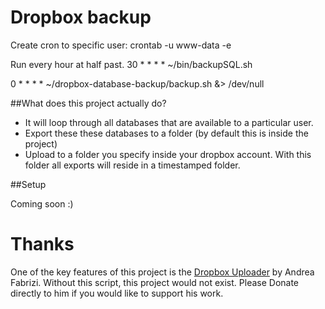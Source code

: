 # Dropbox backup

Create cron to specific user:
crontab -u www-data -e

Run every hour at half past.
30 * * * * ~/bin/backupSQL.sh

0 * * * * ~/dropbox-database-backup/backup.sh &> /dev/null

##What does this project actually do?
* It will loop through all databases that are available to a particular user.
* Export these these databases to a folder (by default this is inside the project)
* Upload to a folder you specify inside your dropbox account. With this folder all exports will reside in a timestamped folder.

##Setup

Coming soon :)

# Thanks

One of the key features of this project is the [Dropbox Uploader](https://github.com/andreafabrizi/Dropbox-Uploader) by Andrea Fabrizi. Without this script, this project would not exist. Please Donate directly to him if you would like to support his work.




